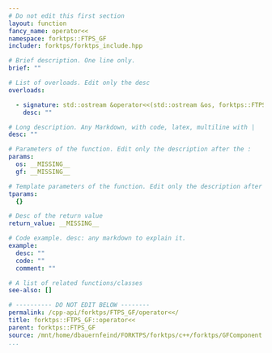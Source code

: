 ```yaml
---
# Do not edit this first section
layout: function
fancy_name: operator<<
namespace: forktps::FTPS_GF
includer: forktps/forktps_include.hpp

# Brief description. One line only.
brief: ""

# List of overloads. Edit only the desc
overloads:

  - signature: std::ostream &operator<<(std::ostream &os, forktps::FTPS_GF const &gf)
    desc: ""

# Long description. Any Markdown, with code, latex, multiline with |
desc: ""

# Parameters of the function. Edit only the description after the :
params:
  os: __MISSING__
  gf: __MISSING__

# Template parameters of the function. Edit only the description after the :
tparams:
  {}

# Desc of the return value
return_value: __MISSING__

# Code example. desc: any markdown to explain it.
example:
  desc: ""
  code: ""
  comment: ""

# A list of related functions/classes
see-also: []

# ---------- DO NOT EDIT BELOW --------
permalink: /cpp-api/forktps/FTPS_GF/operator<</
title: forktps::FTPS_GF::operator<<
parent: forktps::FTPS_GF
source: /mnt/home/dbauernfeind/FORKTPS/forktps/c++/forktps/GFComponent.hpp
...
```


